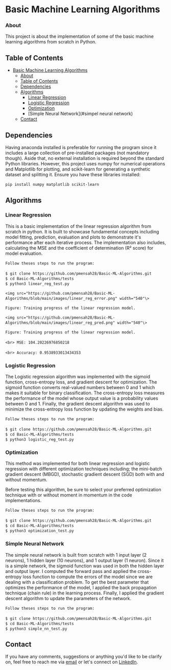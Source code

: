 # Basic Machine Learning Algorithms
### About
This project is about the implementation of some of the basic machine learning
algorithms from scratch in Python.

## Table of Contents
- [Basic Machine Learning Algorithms](#machine-learning-from-scratch)
  * [About](#about)
  * [Table of Contents](#table-of-contents)
  * [Dependencies](#dependencies)
  * [Algorithms](#tests)
    + [Linear Regression](#linear-regression)
    + [Logistic Regression](#logistic-regression)
    + [Optimization](#optimization)
    + [Simple Neural Network](#simpel neural network)
  * [Contact](#Contact)

## Dependencies

Having anaconda installed is preferable for running the program since it includes a 
large collection of pre-installed packages (not mandatory though). Aside that, no 
external installation is required beyond the standard Python libraries. However, this 
project uses numpy for numerical operations and Matplotlib for plotting, 
and scikit-learn for generating a synthetic dataset and splitting it. 
Ensure you have these libraries installed:

```bash
pip install numpy matplotlib scikit-learn
```

## Algorithms
### Linear Regression
This is a basic implementation of the linear regression algorithm from scratch in python. It is built to showcase
fundamental concepts including model fitting, prediction, evaluation and plots to demonstrate it's
performance after each iterative process. The implementation also includes, calculating the MSE and the coefficient 
of determination (R² score) for model evaluation.

    Follow theses steps to run the program:

    $ git clone https://github.com/pmensah28/Basic-ML-Algorithms.git
    $ cd Basic-ML-Algorithms/tests
    $ python3 linear_reg_test.py

<p align="center">

    <img src="https://github.com/pmensah28/Basic-ML-Algorithms/blob/main/images/linear_reg_error.png" width="540"\>

</p>


<p align="center">

    Figure: Training progress of the linear regression model.

</p>


<p align="center">

    <img src="https://github.com/pmensah28/Basic-ML-Algorithms/blob/main/images/linear_reg_pred.png" width="540"\>

</p>


<p align="center">

    Figure: Training progress of the linear regression model.

    <br> MSE: 104.20226976850218

    <br> Accuracy: 0.9538933013434353

</p>


### Logistic Regression
The Logistic regression algorithm was implemented with the sigmoid function, cross-entropy loss, and gradient descent for optimization.
The sigmoid function converts real-valued numbers between 0 and 1 which makes it suitable for binary classification. 
The cross-entropy loss measures the performance of the model whose output value is a probability values between 0 and 1. 
Finally, the gradient descent algorithm was used to minimize the cross-entropy loss function by updating the weights and bias.


    Follow theses steps to run the program:

    $ git clone https://github.com/pmensah28/Basic-ML-Algorithms.git
    $ cd Basic-ML-Algorithms/tests
    $ python3 logistic_reg_test.py

### Optimization
This method was implemented for both linear regression and logistic regression with different optimization techniques
including; the mini-batch gradient descent (MBGD), stochastic gradient descent (SGD) both with and without momentum.

Before testing this algorithm, be sure to select your preferred optimization technique with or without moment in
momentum in the code implementations.

    Follow theses steps to run the program:

    $ git clone https://github.com/pmensah28/Basic-ML-Algorithms.git
    $ cd Basic-ML-Algorithms/tests
    $ python3 optimization_test.py

### Simple Neural Network
The simple neural network is built from scratch with 1 input layer (2 neurons), 1 hidden layer (10 neurons), and 1 output layer (1 neuron).
Since it is a simple network, the sigmoid function was used in both the hidden layer and output layer. I computed the forward pass and applied the
cross-entropy loss function to compute the errors of the model since we are dealing with a classification  problem. To get the best parameter that
optimizes the performance of the model, I applied the back propagation technique (chain rule) in the learning process. Finally, I applied the gradient 
descent algorithm to update the parameters of the network.

    Follow theses steps to run the program:

    $ git clone https://github.com/pmensah28/Basic-ML-Algorithms.git
    $ cd Basic-ML-Algorithms/tests
    $ python3 simple_nn_test.py

## Contact
If you have any comments, suggestions or anything you'd like to be clarify on, feel free
to reach me via [email](mailto:pmensah@aimsammi.org) or let's connect on [LinkedIn](https://www.linkedin.com/in/prince-mensah/).
